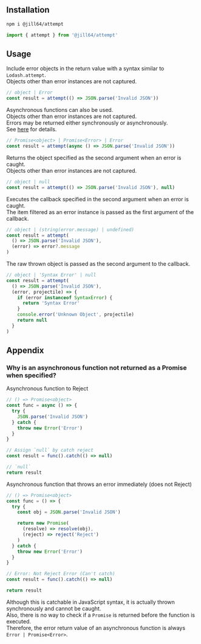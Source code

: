 <!----- BEGIN GHOST DOCS HEADER ----->
<!----- END GHOST DOCS HEADER ----->

## Installation

```sh
npm i @jill64/attempt
```

```js
import { attempt } from '@jill64/attempt'
```

## Usage

Include error objects in the return value with a syntax similar to `Lodash.attempt`.  
Objects other than error instances are not captured.

```js
// object | Error
const result = attempt(() => JSON.parse('Invalid JSON'))
```

Asynchronous functions can also be used.  
Objects other than error instances are not captured.  
Errors may be returned either synchronously or asynchronously.  
See [here](##-Appendix) for details.

```js
// Promise<object> | Promise<Error> | Error
const result = attempt(async () => JSON.parse('Invalid JSON'))
```

Returns the object specified as the second argument when an error is caught.  
Objects other than error instances are not captured.

```js
// object | null
const result = attempt(() => JSON.parse('Invalid JSON'), null)
```

Executes the callback specified in the second argument when an error is caught.  
The item filtered as an error instance is passed as the first argument of the callback.

```js
// object | (string(error.message) | undefined)
const result = attempt(
  () => JSON.parse('Invalid JSON'),
  (error) => error?.message
)
```

The raw thrown object is passed as the second argument to the callback.

```js
// object | 'Syntax Error' | null
const result = attempt(
  () => JSON.parse('Invalid JSON'),
  (error, projectile) => {
    if (error instanceof SyntaxError) {
      return 'Syntax Error'
    }
    console.error('Unknown Object', projectile)
    return null
  }
)
```

## Appendix

### Why is an asynchronous function not returned as a Promise<Error> when specified?

Asynchronous function to Reject

```js
// () => Promise<object>
const func = async () => {
  try {
    JSON.parse('Invalid JSON')
  } catch {
    throw new Error('Error')
  }
}

// Assign `null` by catch reject
const result = func().catch(() => null)

// `null`
return result
```

Asynchronous function that throws an error immediately (does not Reject)

```js
// () => Promise<object>
const func = () => {
  try {
    const obj = JSON.parse('Invalid JSON')

    return new Promise(
      (resolve) => resolve(obj),
      (reject) => reject('Reject')
    )
  } catch {
    throw new Error('Error')
  }
}

// Error: Not Reject Error (Can't catch)
const result = func().catch(() => null)

return result
```

Although this is catchable in JavaScript syntax, it is actually thrown synchronously and cannot be caught.  
Also, there is no way to check if a `Promise` is returned before the function is executed.  
Therefore, the error return value of an asynchronous function is always `Error | Promise<Error>`.
